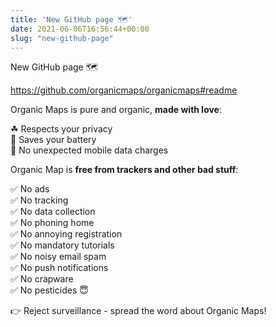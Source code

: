 ```yaml
---
title: 'New GitHub page 🗺'
date: 2021-06-06T16:56:44+00:00
slug: "new-github-page"
---
```


New GitHub page 🗺  
  
<https://github.com/organicmaps/organicmaps#readme>  
  
Organic Maps is pure and organic, **made with love**:  
  
☘ Respects your privacy  
🌱 Saves your battery  
🍃 No unexpected mobile data charges  
  
Organic Map is **free from trackers and other bad stuff**:  
  
✅ No ads  
✅ No tracking  
✅ No data collection  
✅ No phoning home  
✅ No annoying registration  
✅ No mandatory tutorials  
✅ No noisy email spam  
✅ No push notifications  
✅ No crapware  
✅ No pesticides 😇  
  
👉 Reject surveillance - spread the word about Organic Maps!